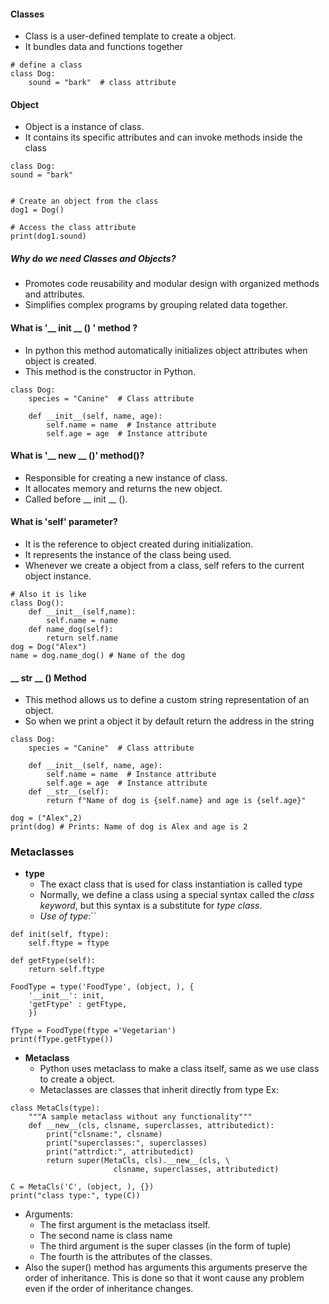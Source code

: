 #### Classes
- Class is a user-defined template to create a object.
- It bundles data and functions together

```
# define a class
class Dog:
    sound = "bark"  # class attribute
```

#### Object
- Object is a instance of class.
- It contains its specific attributes and can invoke methods inside the class
```
class Dog:
sound = "bark"


# Create an object from the class
dog1 = Dog()

# Access the class attribute
print(dog1.sound)
```

##### Why do we need Classes and Objects?
- Promotes code reusability and modular design with organized methods and attributes.
- Simplifies complex programs by grouping related data together.

#### What is '__ init __ () ' method ?
- In python this method automatically initializes object attributes when object is created.
- This method is the constructor in Python.
```
class Dog:
    species = "Canine"  # Class attribute

    def __init__(self, name, age):
        self.name = name  # Instance attribute
        self.age = age  # Instance attribute
```

#### What is '__ new __ ()' method()?
- Responsible for creating a new instance of class.
- It allocates memory and returns the new object.
- Called before __ init __ ().
#### What is 'self' parameter?
- It is the reference to object created during initialization.
- It represents the instance of the class being used.
- Whenever we create a object from a class, self refers to the current object instance.
```
# Also it is like
class Dog():
	def __init__(self,name):
		self.name = name
	def name_dog(self):
		return self.name
dog = Dog("Alex")
name = dog.name_dog() # Name of the dog
```

#### __ str __ () Method
- This method allows us to define a custom string representation of an object.
- So when we print a object it by default return the address in the string

```
class Dog:
    species = "Canine"  # Class attribute

    def __init__(self, name, age):
        self.name = name  # Instance attribute
        self.age = age  # Instance attribute
    def __str__(self):
	    return f"Name of dog is {self.name} and age is {self.age}"

dog = ("Alex",2)
print(dog) # Prints: Name of dog is Alex and age is 2
```

### Metaclasses
- **type**
	- The exact class that is used for class instantiation is called type
	- Normally, we define a class using a special syntax called the _class keyword_, but this syntax is a substitute for _type class_.
	- *Use of type*:``
```
def init(self, ftype):
    self.ftype = ftype

def getFtype(self):
    return self.ftype 

FoodType = type('FoodType', (object, ), {
    '__init__': init,
    'getFtype' : getFtype,
    })

fType = FoodType(ftype ='Vegetarian')
print(fType.getFtype())
```

- **Metaclass**
	- Python uses metaclass to make a class itself, same as we use class to create a object.
	- Metaclasses are classes that inherit directly from type
Ex:
```
class MetaCls(type):
    """A sample metaclass without any functionality"""
    def __new__(cls, clsname, superclasses, attributedict):
        print("clsname:", clsname)
        print("superclasses:", superclasses)
        print("attrdict:", attributedict)
        return super(MetaCls, cls).__new__(cls, \
                       clsname, superclasses, attributedict)

C = MetaCls('C', (object, ), {})
print("class type:", type(C))
```

- Arguments:
	- The first argument is the metaclass itself.
	- The second name is class name
	- The third argument is the super classes (in the form of tuple)
	- The fourth is the attributes of the classes.
- Also the super() method has arguments this arguments preserve the order of inheritance. This is done so that it wont cause any problem even if the order of inheritance changes.
